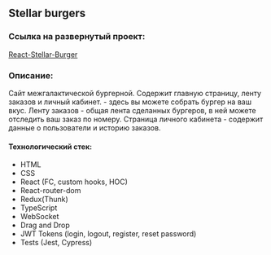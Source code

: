## Stellar burgers

### Ссылка на развернутый проект:
[React-Stellar-Burger](https://nambo0diris.github.io/stellar-burger/index.html)

### Описание:

Сайт межгалактической бургерной. Содержит главную страницу, ленту заказов и личный кабинет.  - здесь вы можете собрать бургер на ваш вкус. Ленту заказов - общая лента сделанных бургеров, в ней можете отследить ваш заказ по номеру. Страница личного кабинета - содержит данные о пользователи и историю заказов.

#### Технологический стек:

- HTML
- CSS
- React (FC, custom hooks, HOC)
- React-router-dom
- Redux(Thunk)
- TypeScript
- WebSocket
- Drag and Drop
- JWT Tokens (login, logout, register, reset password)
- Tests (Jest, Cypress)
